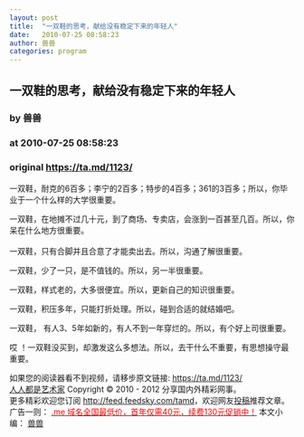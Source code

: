 ```yaml
---
layout: post
title:  "一双鞋的思考，献给没有稳定下来的年轻人"
date:   2010-07-25 08:58:23
author: 兽兽
categories: program
---
```


## 一双鞋的思考，献给没有稳定下来的年轻人
### by 兽兽
### at 2010-07-25 08:58:23
### original <https://ta.md/1123/>

<p>一双鞋，耐克的6百多；李宁的2百多；特步的4百多；361的3百多；所以，你毕业于一个什么样的大学很重要。</p><p>一双鞋，在地摊不过几十元，到了商场、专卖店，会涨到一百甚至几百。所以，你呆在什么地方很重要。<br> <span></span><br> 一双鞋，只有合脚并且合意了才能卖出去。所以，沟通了解很重要。</p><p>一双鞋，少了一只，是不值钱的。所以，另一半很重要。</p><p>一双鞋，样式老的，大多很便宜。所以，更新自己的知识很重要。</p><p>一双鞋，积压多年，只能打折处理。所以，碰到合适的就结婚吧。</p><p>一双鞋， 有人3、5年如新的，有人不到一年穿烂的。所以，有个好上司很重要。</p><p>哎 ！一双鞋没买到，却激发这么多想法。所以，去干什么不重要，有思想操守最重要。</p><p>如果您的阅读器看不到视频，请移步原文链接: <a href="https://ta.md/1123/">https://ta.md/1123/</a> <br> <a href="http://ta.md/">人人都是艺术家</a> Copyright ©   2010 - 2012 分享国内外精彩网事。<br> 更多精彩欢迎您订阅 <a href="http://feed.feedsky.com/tamd">http://feed.feedsky.com/tamd</a>，欢迎网友<a href="http://ta.md/delivery/">投稿</a>推荐文章。<br> 广告一则： <a href="http://zi.mu/domain"><font color="red">.me 域名全国最低价，首年仅需40元，续费130元促销中！</font></a> 本文小编： <a href="http://zou.lu/">兽兽</a></p>